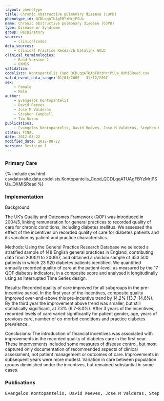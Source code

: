 ```yaml
---
layout: phenotype
title: Chronic obstructive pulmonary disease (COPD)
phenotype_id: QCDLqqATUAgFBYzMrjPSUa
name: Chronic obstructive pulmonary disease (COPD)
type: Disease or Syndrome
group: Respiratory
sources: 
    - clinicalcodes
data_sources:
    - Clinical Practice Research Datalink GOLD
clinical_terminologies:
    - Read Version 2
    - OXMIS
validation:
codelists: Kontopantelis_Copd_QCDLqqATUAgFBYzMrjPSUa_OXMISRead.csv
valid_event_data_range: 01/01/2000 - 31/12/2007
sex:
    - Female
    - Male
author:
    - Evengelos Kontopantelis
    - David Reeves
    - Jose M Valderas
    - Stephen Campbell
    - Tim Doran    
publications:
    - Evangelos Kontopantelis, David Reeves, Jose M Valderas, Stephen Campbell, Tim Doran, Recorded quality of primary care for patients with diabetes in England before and after the introduction of a financial incentive scheme a longitudinal observational study. BMJ Qual Saf, 22, 53-64, 2013.
status: FINAL
date: 2012-08-22
modified_date: 2012-08-22
version: Revision 1
---
```


### Primary Care

{% include csv.html csvdata=site.data.codelists.Kontopantelis_Copd_QCDLqqATUAgFBYzMrjPSUa_OXMISRead %}

### Implementation

Background:

The UK’s Quality and Outcomes
Framework (QOF) was introduced in 2004/5,
linking remuneration for general practices to
recorded quality of care for chronic conditions,
including diabetes mellitus. We assessed the
effect of the incentives on recorded quality of
care for diabetes patients and its variation by
patient and practice characteristics.

Methods: 
Using the General Practice Research
Database we selected a stratified sample of 148
English general practices in England, contributing
data from 2000/1 to 2006/7, and obtained a
random sample of 653 500 patients in which
23 920 diabetes patients identified. We
quantified annually recorded quality of care at
the patient-level, as measured by the 17 QOF
diabetes indicators, in a composite score and
analysed it longitudinally using an Interrupted
Time Series design.

Results:
Recorded quality of care improved for all
subgroups in the pre-incentive period. In the first
year of the incentives, composite quality
improved over-and-above this pre-incentive trend
by 14.2% (13.7–14.6%). By the third year the
improvement above trend was smaller, but still
statistically significant, at 7.3% (6.7–8.0%). After
3 years of the incentives, recorded levels of care
varied significantly for patient gender, age, years
of previous care, number of co-morbid
conditions and practice diabetes prevalence.

Conclusions:
The introduction of financial
incentives was associated with improvements in
the recorded quality of diabetes care in the first
year. These improvements included some
measures of disease control, but most captured
only documentation of recommended aspects of
clinical assessment, not patient management or
outcomes of care. Improvements in subsequent years were more modest. Variation in care
between population groups diminished under
the incentives, but remained substantial in some
cases.

### Publications

<pre>
Evangelos Kontopantelis, David Reeves, Jose M Valderas, Stephen Campbell, Tim Doran, Recorded quality of primary care for patients with diabetes in England before and after the introduction of a financial incentive scheme a longitudinal observational study. BMJ Qual Saf, 22, 53-64, 2013.
</pre>
